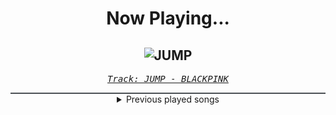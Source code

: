 <div align="center"> 
<h1>Now Playing...</h1>

![JUMP](https://i.scdn.co/image/ab67616d00001e026224d1236b0e0a0e1586efbb)
--
_<samp><a href="https://open.spotify.com/track/5H1sKFMzDeMtXwND3V6hRY">Track: JUMP - BLACKPINK</a></samp>_

<div style="border: 1px #4B5054 solid"></div>
<details>
  <summary>
    Previous played songs
  </summary>
  <table>
    <thead>
      <tr>
        <th>
          Artist
        </th>
        <th>
          Song
        </th>
        <th>
          Link
        </th>
      </tr>
    </thead>
    <tbody>
      <tr><td>BLACKPINK</td><td>JUMP</td><td><a href="https://open.spotify.com/track/5H1sKFMzDeMtXwND3V6hRY">https://open.spotify.com/track/5H1sKFMzDeMtXwND3V6hRY</a></td></tr><tr><td>BLACKPINK</td><td>JUMP</td><td><a href="https://open.spotify.com/track/5H1sKFMzDeMtXwND3V6hRY">https://open.spotify.com/track/5H1sKFMzDeMtXwND3V6hRY</a></td></tr><tr><td>BLACKPINK</td><td>JUMP</td><td><a href="https://open.spotify.com/track/5H1sKFMzDeMtXwND3V6hRY">https://open.spotify.com/track/5H1sKFMzDeMtXwND3V6hRY</a></td></tr><tr><td>BLACKPINK</td><td>JUMP</td><td><a href="https://open.spotify.com/track/5H1sKFMzDeMtXwND3V6hRY">https://open.spotify.com/track/5H1sKFMzDeMtXwND3V6hRY</a></td></tr><tr><td>BLACKPINK</td><td>JUMP</td><td><a href="https://open.spotify.com/track/5H1sKFMzDeMtXwND3V6hRY">https://open.spotify.com/track/5H1sKFMzDeMtXwND3V6hRY</a></td></tr><tr><td>BLACKPINK</td><td>JUMP</td><td><a href="https://open.spotify.com/track/5H1sKFMzDeMtXwND3V6hRY">https://open.spotify.com/track/5H1sKFMzDeMtXwND3V6hRY</a></td></tr><tr><td>BLACKPINK</td><td>JUMP</td><td><a href="https://open.spotify.com/track/5H1sKFMzDeMtXwND3V6hRY">https://open.spotify.com/track/5H1sKFMzDeMtXwND3V6hRY</a></td></tr><tr><td>BLACKPINK</td><td>JUMP</td><td><a href="https://open.spotify.com/track/5H1sKFMzDeMtXwND3V6hRY">https://open.spotify.com/track/5H1sKFMzDeMtXwND3V6hRY</a></td></tr><tr><td>Fit For A King</td><td>No Tomorrow</td><td><a href="https://open.spotify.com/track/17GzA1N9UsOMBNkKv21AdU">https://open.spotify.com/track/17GzA1N9UsOMBNkKv21AdU</a></td></tr><tr><td>Amon Amarth</td><td>We Rule the Waves</td><td><a href="https://open.spotify.com/track/2OPtXK15baz70C4r9OaA18">https://open.spotify.com/track/2OPtXK15baz70C4r9OaA18</a></td></tr><tr><td>Atreyu</td><td>The Remembrance Ballad</td><td><a href="https://open.spotify.com/track/6NXjfyJogAyX2HhZxOl9U5">https://open.spotify.com/track/6NXjfyJogAyX2HhZxOl9U5</a></td></tr><tr><td>Sleep Theory</td><td>Words Are Worthless</td><td><a href="https://open.spotify.com/track/1FwQ5seq3gFcqLAsIu8QpE">https://open.spotify.com/track/1FwQ5seq3gFcqLAsIu8QpE</a></td></tr><tr><td>The Browning</td><td>OMNI</td><td><a href="https://open.spotify.com/track/6Ud1tsf0yNR4EGy55KZrvg">https://open.spotify.com/track/6Ud1tsf0yNR4EGy55KZrvg</a></td></tr><tr><td>The Home Team</td><td>Overtime</td><td><a href="https://open.spotify.com/track/5HBfsevSTE9ifSpqlYY3iH">https://open.spotify.com/track/5HBfsevSTE9ifSpqlYY3iH</a></td></tr><tr><td>Wind Walkers</td><td>Hangfire</td><td><a href="https://open.spotify.com/track/7vwUPOzwMuaBuhckNt3jjf">https://open.spotify.com/track/7vwUPOzwMuaBuhckNt3jjf</a></td></tr><tr><td>The Home Team</td><td>Walk This World With Me</td><td><a href="https://open.spotify.com/track/3YAbKZu8vQYOg8ddPOBV3T">https://open.spotify.com/track/3YAbKZu8vQYOg8ddPOBV3T</a></td></tr><tr><td>Sleep Theory</td><td>III</td><td><a href="https://open.spotify.com/track/2tQRE9yYharVr1XhY1cWxx">https://open.spotify.com/track/2tQRE9yYharVr1XhY1cWxx</a></td></tr><tr><td>The Home Team</td><td>Somebody Else's Face</td><td><a href="https://open.spotify.com/track/6I84oPiNj3y8UXjEW3HsRU">https://open.spotify.com/track/6I84oPiNj3y8UXjEW3HsRU</a></td></tr><tr><td>Wind Walkers</td><td>The End Aesthetic</td><td><a href="https://open.spotify.com/track/0Q7KGor0cF0vO2x2Gs0xyp">https://open.spotify.com/track/0Q7KGor0cF0vO2x2Gs0xyp</a></td></tr><tr><td>Sleep Theory</td><td>Gravity</td><td><a href="https://open.spotify.com/track/3tlw6dqv2qejTGLnVaEsgb">https://open.spotify.com/track/3tlw6dqv2qejTGLnVaEsgb</a></td></tr>
    </tbody>
  </table>
</details>

</div>
